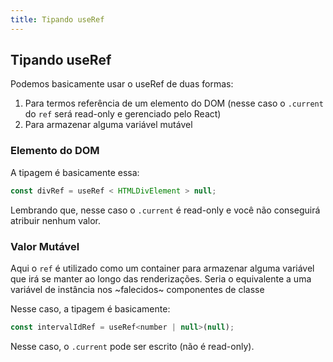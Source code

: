 ```yaml
---
title: Tipando useRef
---
```


## Tipando useRef

Podemos basicamente usar o useRef de duas formas:

1. Para termos referência de um elemento do DOM (nesse caso o `.current` do `ref` será read-only e gerenciado pelo React)
2. Para armazenar alguma variável mutável

### Elemento do DOM

A tipagem é basicamente essa:

```jsx
const divRef = useRef < HTMLDivElement > null;
```

Lembrando que, nesse caso o `.current` é read-only e você não conseguirá atribuir nenhum valor.

### Valor Mutável

Aqui o `ref` é utilizado como um container para armazenar alguma variável que irá se manter ao longo das renderizações. Seria o equivalente a uma variável de instância nos ~falecidos~ componentes de classe

Nesse caso, a tipagem é basicamente:

```jsx
const intervalIdRef = useRef<number | null>(null);
```

Nesse caso, o `.current` pode ser escrito (não é read-only).
